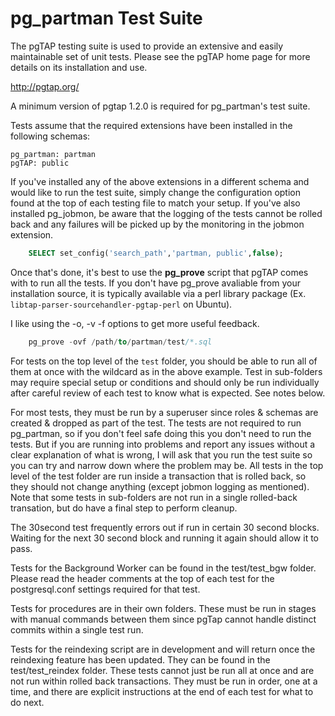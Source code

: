 pg_partman Test Suite
=====================

The pgTAP testing suite is used to provide an extensive and easily maintainable set of unit tests. Please see the pgTAP home page for more details on its installation and use. 

http://pgtap.org/

A minimum version of pgtap 1.2.0 is required for pg_partman's test suite.

Tests assume that the required extensions have been installed in the following schemas:

    pg_partman: partman
    pgTAP: public 

If you've installed any of the above extensions in a different schema and would like to run the test suite, simply change the configuration option found at the top of each testing file to match your setup. If you've also installed pg_jobmon, be aware that the logging of the tests cannot be rolled back and any failures will be picked up by the monitoring in the jobmon extension.

```sql
    SELECT set_config('search_path','partman, public',false);
```
    
Once that's done, it's best to use the **pg_prove** script that pgTAP comes with to run all the tests. If you don't have pg_prove avaliable from your installation source, it is typically available via a perl library package (Ex. `libtap-parser-sourcehandler-pgtap-perl` on Ubuntu).

I like using the  -o, -v -f options to get more useful feedback.

```sql
    pg_prove -ovf /path/to/partman/test/*.sql
```

For tests on the top level of the `test` folder, you should be able to run all of them at once with the wildcard as in the above example. Test in sub-folders may require special setup or conditions and should only be run individually after careful review of each test to know what is expected. See notes below.

For most tests, they must be run by a superuser since roles & schemas are created & dropped as part of the test. The tests are not required to run pg_partman, so if you don't feel safe doing this you don't need to run the tests. But if you are running into problems and report any issues without a clear explanation of what is wrong, I will ask that you run the test suite so you can try and narrow down where the problem may be. All tests in the top level of the test folder are run inside a transaction that is rolled back, so they should not change anything (except jobmon logging as mentioned). Note that some tests in sub-folders are not run in a single rolled-back transation, but do have a final step to perform cleanup.

The 30second test frequently errors out if run in certain 30 second blocks. Waiting for the next 30 second block and running it again should allow it to pass.

Tests for the Background Worker can be found in the test/test_bgw folder. Please read the header comments at the top of each test for the postgresql.conf settings required for that test.

Tests for procedures are in their own folders. These must be run in stages with manual commands between them since pgTap cannot handle distinct commits within a single test run.

Tests for the reindexing script are in development and will return once the reindexing feature has been updated. They can be found in the test/test_reindex folder. These tests cannot just be run all at once and are not run within rolled back transactions. They must be run in order, one at a time, and there are explicit instructions at the end of each test for what to do next.
